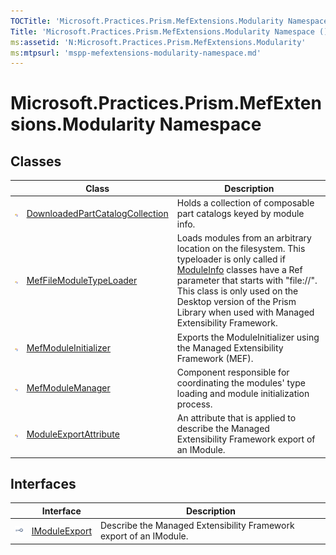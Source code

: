 ```yaml
---
TOCTitle: 'Microsoft.Practices.Prism.MefExtensions.Modularity Namespace'
Title: 'Microsoft.Practices.Prism.MefExtensions.Modularity Namespace ()'
ms:assetid: 'N:Microsoft.Practices.Prism.MefExtensions.Modularity'
ms:mtpsurl: 'mspp-mefextensions-modularity-namespace.md'
---
```



# Microsoft.Practices.Prism.MefExtensions.Modularity Namespace

## Classes

<table>
<thead>
<tr class="header">
<th> </th>
<th>Class</th>
<th>Description</th>
</tr>
</thead>
<tbody>
<tr class="odd">
<td><img src="/patterns-practices/reference/images/public-class.gif" alt="Public class"/></td>
<td><a href="/patterns-practices/reference/downloadedpartcatalogcollection-class-mspp-mefextensions-modularity" data-raw-source="[DownloadedPartCatalogCollection](/patterns-practices/reference/downloadedpartcatalogcollection-class-mspp-mefextensions-modularity)">DownloadedPartCatalogCollection</a></td>
<td><div class="summary">
Holds a collection of composable part catalogs keyed by module info.
</div></td>
</tr>
<tr class="even">
<td><img src="/patterns-practices/reference/images/public-class.gif" alt="Public class"/></td>
<td><a href="/patterns-practices/reference/meffilemoduletypeloader-class-mspp-mefextensions-modularity" data-raw-source="[MefFileModuleTypeLoader](/patterns-practices/reference/meffilemoduletypeloader-class-mspp-mefextensions-modularity)">MefFileModuleTypeLoader</a></td>
<td><div class="summary">
Loads modules from an arbitrary location on the filesystem. This typeloader is only called if <a href="/patterns-practices/reference/mefmoduleinitializer-class-mspp-mefextensions-modularity" data-raw-source="[ModuleInfo](/patterns-practices/reference/mefmoduleinitializer-class-mspp-mefextensions-modularity)">ModuleInfo</a> classes have a Ref parameter that starts with &quot;file://&quot;. This class is only used on the Desktop version of the Prism Library when used with Managed Extensibility Framework.
</div></td>
</tr>
<tr class="odd">
<td><img src="/patterns-practices/reference/images/public-class.gif" alt="Public class"/></td>
<td><a href="/patterns-practices/reference/mefmoduleinitializer-class-mspp-mefextensions-modularity" data-raw-source="[MefModuleInitializer](/patterns-practices/reference/mefmoduleinitializer-class-mspp-mefextensions-modularity)">MefModuleInitializer</a></td>
<td><div class="summary">
Exports the ModuleInitializer using the Managed Extensibility Framework (MEF).
</div></td>
</tr>
<tr class="even">
<td><img src="/patterns-practices/reference/images/public-class.gif" alt="Public class"/></td>
<td><a href="/patterns-practices/reference/mefmodulemanager-class-mspp-mefextensions-modularity" data-raw-source="[MefModuleManager](/patterns-practices/reference/mefmodulemanager-class-mspp-mefextensions-modularity)">MefModuleManager</a></td>
<td><div class="summary">
Component responsible for coordinating the modules&#39; type loading and module initialization process.
</div></td>
</tr>
<tr class="odd">
<td><img src="/patterns-practices/reference/images/public-class.gif" alt="Public class"/></td>
<td><a href="/patterns-practices/reference/moduleexportattribute-class-mspp-mefextensions-modularity" data-raw-source="[ModuleExportAttribute](/patterns-practices/reference/moduleexportattribute-class-mspp-mefextensions-modularity)">ModuleExportAttribute</a></td>
<td><div class="summary">
An attribute that is applied to describe the Managed Extensibility Framework export of an IModule.
</div></td>
</tr>
</tbody>
</table>

## Interfaces


<table>

<thead>
<tr class="header">
<th> </th>
<th>Interface</th>
<th>Description</th>
</tr>
</thead>
<tbody>
<tr class="odd">
<td><img src="/patterns-practices/reference/images/public-interface.gif" alt="Public interface"/></td>
<td><a href="/patterns-practices/reference/imoduleexport-interface-mspp-mefextensions-modularity" data-raw-source="[IModuleExport](/patterns-practices/reference/imoduleexport-interface-mspp-mefextensions-modularity)">IModuleExport</a></td>
<td><div class="summary">
Describe the Managed Extensibility Framework export of an IModule.
</div></td>
</tr>
</tbody>
</table>
